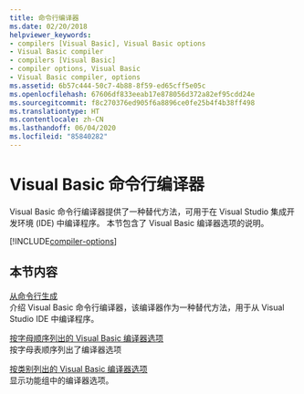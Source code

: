 ```yaml
---
title: 命令行编译器
ms.date: 02/20/2018
helpviewer_keywords:
- compilers [Visual Basic], Visual Basic options
- Visual Basic compiler
- compilers [Visual Basic]
- compiler options, Visual Basic
- Visual Basic compiler, options
ms.assetid: 6b57c444-50c7-4b88-8f59-ed65cff5e05c
ms.openlocfilehash: 67606df833eeab17e878056d372a82ef95cdd24e
ms.sourcegitcommit: f8c270376ed905f6a8896ce0fe25b4f4b38ff498
ms.translationtype: HT
ms.contentlocale: zh-CN
ms.lasthandoff: 06/04/2020
ms.locfileid: "85840282"
---
```

# <a name="visual-basic-command-line-compiler"></a>Visual Basic 命令行编译器

Visual Basic 命令行编译器提供了一种替代方法，可用于在 Visual Studio 集成开发环境 (IDE) 中编译程序。 本节包含了 Visual Basic 编译器选项的说明。

[!INCLUDE[compiler-options](~/includes/compiler-options.md)]
  
## <a name="in-this-section"></a>本节内容

[从命令行生成](building-from-the-command-line.md)  
介绍 Visual Basic 命令行编译器，该编译器作为一种替代方法，用于从 Visual Studio IDE 中编译程序。

[按字母顺序列出的 Visual Basic 编译器选项](compiler-options-listed-alphabetically.md)  
按字母表顺序列出了编译器选项

[按类别列出的 Visual Basic 编译器选项](compiler-options-listed-by-category.md)  
显示功能组中的编译器选项。
  